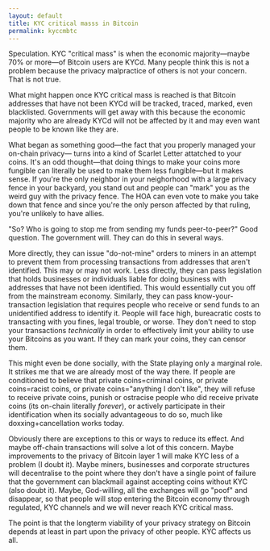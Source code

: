 ```yaml
---
layout: default
title: KYC critical masss in Bitcoin
permalink: kyccmbtc
---
```


Speculation. KYC "critical mass" is when the economic majority—maybe
70% or more—of Bitcoin users are KYCd. Many people
think this is not a problem because the privacy malpractice of others
is not your concern. That is not true.

What might happen once KYC critical mass is reached is that Bitcoin
addresses that have not been KYCd will be tracked, traced, marked,
even blacklisted. Governments will get away with this
because the economic majority who are already KYCd will not be
affected by it and may even want people to be known like they are.

What began as something good—the fact that you properly managed your
on-chain privacy— turns into a kind of Scarlet Letter attatched to
your coins. It's an odd thought—that doing things to make your coins
more fungible can literally be used to make them less fungible—but it makes sense. If you're
the only neighbor in your neighorhood with a large privacy fence in your
backyard, you stand out and people can "mark" you as the weird guy
with the privacy fence. The HOA can even vote
to make you take down that fence and since you're the only person affected
by that ruling, you're unlikely to have allies. 


"So? Who is going to stop me from sending my funds peer-to-peer?" Good
 question. The government will. They can do this in several ways. 

More directly, they can issue "do-not-mine" orders to miners in an
attempt to prevent them from processing transactions from addresses
that aren't identified. This may or may not work. Less directly, they
can pass legislation that holds businesses or individuals liable for
doing business with addresses that have not been identified. This
would essentially cut you off from the mainstream economy. Similarly, they can pass
know-your-transaction legislation that requires people who receive or send funds
to an unidentified address to identify it. People will face high, bureacratic costs
to transacting with you fines, legal trouble, or worse. They don't need to stop
your transactions *technically* in order to effectively limit your
ability to use your Bitcoins as you want. If they can mark your coins,
they can censor them.

This might even be done socially, with the State playing only a marginal role. It strikes me that we are already
most of the way there. If people are conditioned to believe that
private coins=criminal coins, or private coins=racist coins, or private coins="anything I don't like", they will refuse to receive private coins, punish  or ostracise
people who did receive private coins (its on-chain literally *forever*), or
actively participate in their identification when its socially advantageous to do so,
much like doxxing+cancellation works today. 

Obviously there are exceptions to this or ways to reduce its effect. And maybe off-chain
transactions will solve a lot of this concern. Maybe improvements to
the privacy of Bitcoin layer 1 will make KYC less of a problem (I doubt it). Maybe
miners, businesses and corporate structures will decentralise to the
point where they don't have a single point of failure that the
government can blackmail against accepting coins without KYC (also doubt it). Maybe,
God-willing, all the exchanges will go "poof" and disappear, so that
people will stop entering the Bitcoin economy through regulated, KYC
channels and we will never reach KYC critical mass.

The point is that the longterm viability of your privacy strategy on
Bitcoin depends at least in part upon the privacy of other people. KYC affects us all.

